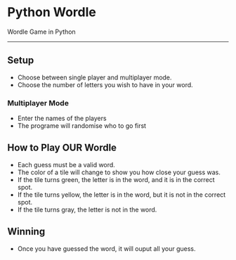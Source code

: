 # Python Wordle
Wordle Game in Python

---

## Setup
- Choose between single player and multiplayer mode.
- Choose the number of letters you wish to have in your word.

### Multiplayer Mode
- Enter the names of the players
- The programe will randomise who to go first

## How to Play OUR Wordle

- Each guess must be a valid word.
- The color of a tile will change to show you how close your guess was.
- If the tile turns green, the letter is in the word, and it is in the correct spot.
 - If the tile turns yellow, the letter is in the word, but it is not in the correct spot.
- If the tile turns gray, the letter is not in the word.


## Winning
- Once you have guessed the word, it will ouput all your guess. 